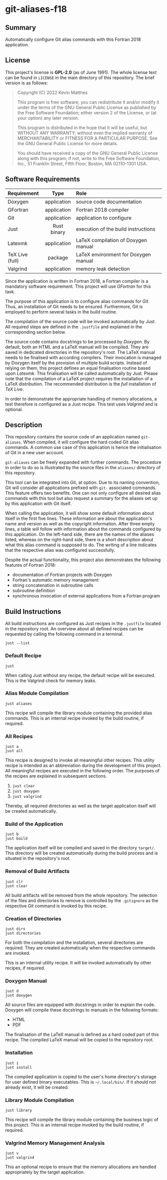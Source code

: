<!---------------------- GNU General Public License 2.0 ------------------------
--                                                                            --
-- Copyright (C) 2022 Kevin Matthes                                           --
--                                                                            --
-- This program is free software; you can redistribute it and/or modify       --
-- it under the terms of the GNU General Public License as published by       --
-- the Free Software Foundation; either version 2 of the License, or          --
-- (at your option) any later version.                                        --
--                                                                            --
-- This program is distributed in the hope that it will be useful,            --
-- but WITHOUT ANY WARRANTY; without even the implied warranty of             --
-- MERCHANTABILITY or FITNESS FOR A PARTICULAR PURPOSE.  See the              --
-- GNU General Public License for more details.                               --
--                                                                            --
-- You should have received a copy of the GNU General Public License along    --
-- with this program; if not, write to the Free Software Foundation, Inc.,    --
-- 51 Franklin Street, Fifth Floor, Boston, MA 02110-1301 USA.                --
--                                                                            --
------------------------------------------------------------------------------->

<!------------------------------------------------------------------------------
--
--  AUTHOR      Kevin Matthes
--  BRIEF       Important information regarding this project.
--  COPYRIGHT   (C) 2022 Kevin Matthes.
--              This file is licensed GPL 2 as of June 1991.
--  DATE        2022
--  FILE        README.md
--  NOTE        See `LICENSE' for full license.
--
------------------------------------------------------------------------------->

# git-aliases-f18

## Summary

Automatically configure Git alias commands with this Fortran 2018 application.

## License

This project's license is **GPL-2.0** (as of June 1991).  The whole license text
can be found in `LICENSE` in the main directory of this repository.  The brief
version is as follows:

> Copyright (C) 2022 Kevin Matthes
>
> This program is free software; you can redistribute it and/or modify
> it under the terms of the GNU General Public License as published by
> the Free Software Foundation; either version 2 of the License, or
> (at your option) any later version.
>
> This program is distributed in the hope that it will be useful,
> but WITHOUT ANY WARRANTY; without even the implied warranty of
> MERCHANTABILITY or FITNESS FOR A PARTICULAR PURPOSE.  See the
> GNU General Public License for more details.
>
> You should have received a copy of the GNU General Public License along
> with this program; if not, write to the Free Software Foundation, Inc.,
> 51 Franklin Street, Fifth Floor, Boston, MA 02110-1301 USA.

## Software Requirements

| Requirement       | Type          | Role                                  |
|:------------------|:-------------:|:--------------------------------------|
| Doxygen           | application   | source code documentation             |
| GFortran          | application   | Fortran 2018 compiler                 |
| Git               | application   | application to configure              |
| Just              | Rust binary   | execution of the build instructions   |
| Latexmk           | application   | LaTeX compilation of Doxygen manual   |
| TeX Live (full)   | package       | LaTeX environment for Doxygen manual  |
| Valgrind          | application   | memory leak detection                 |

Since the application is written in Fortran 2018, a Fortran compiler is a
mandatory software requirement.  This project will use *GFortran* for this task.

The purpose of this application is to configure alias commands for *Git*.  Thus,
an installation of Git needs to be ensured.  Furthermore, Git is employed to
perform several tasks in the build routine.

The compilation of the source code will be invoked automatically by *Just*.  All
required steps are defined in the `.justfile` and explained in the corresponding
section below.

The source code contains docstrings to be processed by *Doxygen*.  By default,
both an HTML and a LaTeX manual will be compiled.  They are saved in dedicated
directories in the repository's root.  The LaTeX manual needs to be finalised
with according compilers.  Their invocation is managed by Doxygen itself by the
provision of multiple build scripts.  Instead of relying on them, this project
defines an equal finalisation routine based upon *Latexmk*.  This finalisation
will be called automatically by Just.  Please note that the compilation of a
LaTeX project requires the installation of a LaTeX distribution.  The
recommended distribution is the *full* installation of *TeX Live*.

In order to demonstrate the appropriate handling of memory allocations, a test
therefore is configured as a Just recipe.  This test uses *Valgrind* and is
optional.

## Description

This repository contains the source code of an application named `git-aliases`.
When compiled, it will configure the hard coded Git alias commands.  A common
use case of this application is hence the initialisation of Git in a new user
account.

`git-aliases` can be freely expanded with further commands.  The procedure in
order to do so is illustrated by the source files in the `aliases/` directory
of this repository.

This tool can be integrated into Git, at option.  Due to its naming convention,
Git will consider all applications prefixed with `git-` associated commands.
This feature offers two benefits.  One can not only configure all desired alias
commands with this tool but also request a summary for the aliases set up by
this application with Git itself.

When calling the application, it will show some default information about itself
in the first five lines.  These information are about the application's name and
version as well as the copyright information.  After three empty lines, a table
will follow with information about the commands configured by this application.
On the left-hand side, there are the names of the aliases listed, whereas on the
right-hand side, there is a short description about what this alias command is
supposed to do.  The writing of a line indicates that the respective alias was
configured successfully.

Despite the actual functionality, this project also demonstrates the following
features of Fortran 2018:

* documentation of Fortran projects with Doxygen
* Fortran's automatic memory management
* string concatenation in subroutine calls
* subroutine definition
* synchronous invocation of external applications from a Fortran program

## Build Instructions

All build instructions are configured as Just recipes in the `.justfile` located
in the repository root.  An overview about all defined recipes can be requested
by calling the following command in a terminal.

```
just --list
```

### Default Recipe

```
just
```

When calling Just without any recipe, the default recipe will be executed.  This
is the Valgrind check for memory leaks.

### Alias Module Compilation

```
just aliases
```

This recipe will compile the library module containing the provided alias
commands.  This is an internal recipe invoked by the build routine, if required.

### All Recipes

```
just a
just all
```

This recipe is designed to invoke all meaningful other recipes.  This utility
recipe is intended as an abbreviation during the development of this project.
All meaningful recipes are executed in the following order.  The purposes of
the recipes are explained in subsequent sections.

1. `just clear`
2. `just doxygen`
3. `just valgrind`

Thereby, all required directories as well as the target application itself will
be created automatically.

### Build of the Application

```
just b
just build
```

The application itself will be compiled and saved in the directory `target/`.
This directory will be created automatically during the build process and is
situated in the repository's root.

### Removal of Build Artifacts

```
just clr
just clear
```

All build artifacts will be removed from the whole repository.  The selection of
the files and directories to remove is controlled by the `.gitignore` as the
respective Git command is invoked by this recipe.

### Creation of Directories

```
just dirs
just directories
```

For both the compilation and the installation, several directories are required.
They are created automatically when the respective commands are invoked.

This is an internal utility recipe.  It will be invoked automatically by other
recipes, if required.

### Doxygen Manual

```
just d
just doxygen
```

All source files are equipped with docstrings in order to explain the code.
Doxygen will compile these docstrings to manuals in the following formats:

* HTML
* PDF

The finalisation of the LaTeX manual is defined as a hard coded part of this
recipe.  The compiled LaTeX manual will be copied to the repository root.

### Installation

```
just i
just install
```

The compiled application is copied to the user's home directory's storage for
user defined binary executables.  This is `~/.local/bin/`.  If it should not
already exist, it will be created.

### Library Module Compilation

```
just library
```

This recipe will compile the library module containing the business logic of
this project.  This is an internal recipe invoked by the build routine, if
required.

### Valgrind Memory Management Analysis

```
just v
just valgrind
```

This an optional recipe to ensure that the memory allocations are handled
appropriately by the target application.

<!----------------------------------------------------------------------------->
